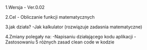 1.Wersja - Ver.0.02 

2.Cel - Obliczanie funkcji matematycznych

3.jak działa? -Jak kalkulator (rozwiązuje zadasnia matematyczne)

4.Zmiany polegały na:
-Napisaniu działającego kodu aplikacji
-Zastosowaniu 5 różnych zasad clean code w kodzie
